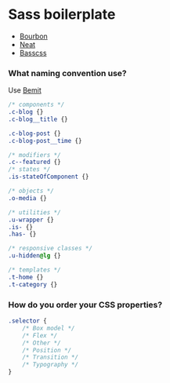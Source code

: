 # Sass boilerplate

* [Bourbon](http://bourbon.io/docs/)
* [Neat](http://thoughtbot.github.io/neat-docs/latest/)
* [Basscss](http://www.basscss.com/docs/)

### What naming convention use?
Use [Bemit](http://csswizardry.com/2015/08/bemit-taking-the-bem-naming-convention-a-step-further/)

```css
/* components */
.c-blog {}
.c-blog__title {}

.c-blog-post {}
.c-blog-post__time {}

/* modifiers */
.c--featured {}
/* states */
.is-stateOfComponent {}

/* objects */
.o-media {}

/* utilities */
.u-wrapper {}
.is- {}
.has- {}

/* responsive classes */
.u-hidden@lg {}

/* templates */
.t-home {}
.t-category {}
```


### How do you order your CSS properties?

```css
.selector {
    /* Box model */
    /* Flex */
    /* Other */
    /* Position */
    /* Transition */
    /* Typography */
}
```
